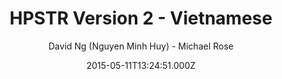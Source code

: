 ---
title: HPSTR Version 2 - Vietnamese
github: 'https://github.com/minhhuy150894/minhhuy150894.github.io'
demo: 'http://minhhuy150894.github.io'
author: David Ng (Nguyen Minh Huy) - Michael Rose
ssg:
  - Jekyll
cms:
  - No Cms
date: 2015-05-11T13:24:51.000Z
github_branch: master
stale: true
disabled: true
disabled_reason: demo url not found
---